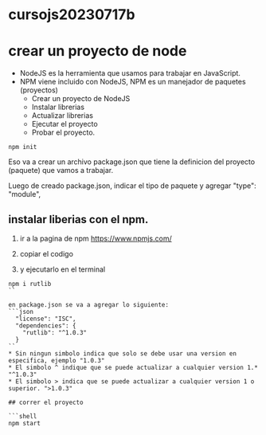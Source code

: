 # cursojs20230717b

# crear un proyecto de node
* NodeJS es la herramienta que usamos para trabajar en JavaScript.
* NPM viene incluido con NodeJS, NPM es un manejador de paquetes (proyectos)
   * Crear un proyecto de NodeJS
   * Instalar librerias
   * Actualizar librerias
   * Ejecutar el proyecto
   * Probar el proyecto.

```shell
npm init
```

Eso va a crear un archivo package.json que tiene la definicion del proyecto (paquete) que vamos a trabajar.

Luego de creado package.json, indicar el tipo de paquete y agregar "type": "module",

## instalar liberias con el npm.

1) ir a la pagina de npm https://www.npmjs.com/


2) copiar el codigo

3) y ejecutarlo en el terminal

```shell
npm i rutlib
``

en package.json se va a agregar lo siguiente:
```json
  "license": "ISC",
  "dependencies": {
    "rutlib": "^1.0.3"
  }
``
* Sin ningun simbolo indica que solo se debe usar una version en especifica, ejemplo "1.0.3"
* El simbolo ^ indique que se puede actualizar a cualquier version 1.* "^1.0.3"
* El simbolo > indica que se puede actualizar a cualquier version 1 o superior. ">1.0.3"

## correr el proyecto

```shell
npm start
```
